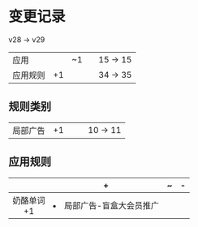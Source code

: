 # 变更记录

v28 -> v29

||||||
|-|:-:|:-:|:-:|:-:|
|应用||~1||15 -> 15|
|应用规则|+1|||34 -> 35|

## 规则类别

||||||
|-|:-:|:-:|:-:|:-:|
|局部广告|+1|||10 -> 11|

## 应用规则

||+|~|-|
|:-:|-|-|-|
|奶酪单词<br>+1|<li>局部广告-盲盒大会员推广|||
